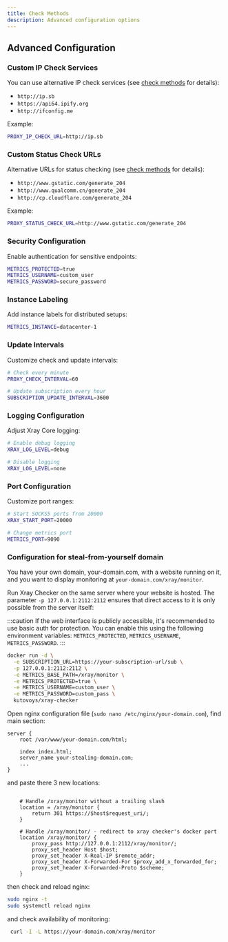 ```yaml
---
title: Check Methods
description: Advanced configuration options
---
```


## Advanced Configuration

### Custom IP Check Services

You can use alternative IP check services (see [check methods](/configuration/check-methods) for details):

- `http://ip.sb`
- `https://api64.ipify.org`
- `http://ifconfig.me`

Example:

```bash
PROXY_IP_CHECK_URL=http://ip.sb
```

### Custom Status Check URLs

Alternative URLs for status checking (see [check methods](/configuration/check-methods) for details):

- `http://www.gstatic.com/generate_204`
- `http://www.qualcomm.cn/generate_204`
- `http://cp.cloudflare.com/generate_204`

Example:

```bash
PROXY_STATUS_CHECK_URL=http://www.gstatic.com/generate_204
```

### Security Configuration

Enable authentication for sensitive endpoints:

```bash
METRICS_PROTECTED=true
METRICS_USERNAME=custom_user
METRICS_PASSWORD=secure_password
```

### Instance Labeling

Add instance labels for distributed setups:

```bash
METRICS_INSTANCE=datacenter-1
```

### Update Intervals

Customize check and update intervals:

```bash
# Check every minute
PROXY_CHECK_INTERVAL=60

# Update subscription every hour
SUBSCRIPTION_UPDATE_INTERVAL=3600
```

### Logging Configuration

Adjust Xray Core logging:

```bash
# Enable debug logging
XRAY_LOG_LEVEL=debug

# Disable logging
XRAY_LOG_LEVEL=none
```

### Port Configuration

Customize port ranges:

```bash
# Start SOCKS5 ports from 20000
XRAY_START_PORT=20000

# Change metrics port
METRICS_PORT=9090
```

### Configuration for steal-from-yourself domain


You have your own domain, your-domain.com, with a website running on it, 
and you want to display monitoring at `your-domain.com/xray/monitor`.

Run Xray Checker on the same server where your website is hosted. 
The parameter `-p 127.0.0.1:2112:2112` ensures that direct access 
to it is only possible from the server itself:


:::caution
If the web interface is publicly accessible, it's recommended to use basic auth for protection. 
You can enable this using the following environment variables: 
`METRICS_PROTECTED`, `METRICS_USERNAME`, `METRICS_PASSWORD`.
:::

```bash
docker run -d \
  -e SUBSCRIPTION_URL=https://your-subscription-url/sub \
  -p 127.0.0.1:2112:2112 \
  -e METRICS_BASE_PATH=/xray/monitor \
  -e METRICS_PROTECTED=true \
  -e METRICS_USERNAME=custom_user \
  -e METRICS_PASSWORD=custom_pass \
  kutovoys/xray-checker
```

Open nginx configuration file (`sudo nano /etc/nginx/your-domain.com`), find main section:

```
server {
    root /var/www/your-domain.com/html;

    index index.html;
    server_name your-stealing-domain.com;
    ...
}
```

and paste there 3 new locations:

```config

    # Handle /xray/monitor without a trailing slash
    location = /xray/monitor {
        return 301 https://$host$request_uri/;
    }

    # Handle /xray/monitor/ - redirect to xray checker's docker port
    location /xray/monitor/ {
        proxy_pass http://127.0.0.1:2112/xray/monitor/;
        proxy_set_header Host $host;
        proxy_set_header X-Real-IP $remote_addr;
        proxy_set_header X-Forwarded-For $proxy_add_x_forwarded_for;
        proxy_set_header X-Forwarded-Proto $scheme;
    }
```

then check and reload nginx:

```bash
sudo nginx -t
sudo systemctl reload nginx
```

and check availability of monitoring:

```bash
 curl -I -L https://your-domain.com/xray/monitor
```